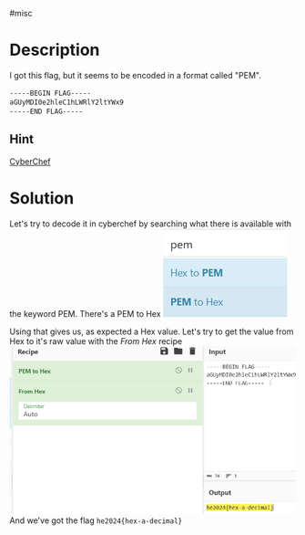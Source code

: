 #misc
# Description
I got this flag, but it seems to be encoded in a format called "PEM".

```
-----BEGIN FLAG-----  
aGUyMDI0e2hleC1hLWRlY2ltYWx9  
-----END FLAG-----  
```
## Hint
[CyberChef](https://gchq.github.io/CyberChef)

# Solution
Let's try to decode it in cyberchef by searching what there is available with the keyword PEM.
There's a PEM to Hex
![](../Screenshots/Pasted%20image%2020240331095919.png)

Using that gives us, as expected a Hex value. Let's try to get the value from Hex to it's raw value with the *From Hex* recipe
![](../Screenshots/Pasted%20image%2020240331100114.png)
And we've got the flag `he2024{hex-a-decimal}`